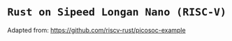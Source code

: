 # `Rust on Sipeed Longan Nano (RISC-V)`

Adapted from: https://github.com/riscv-rust/picosoc-example


